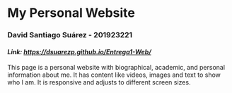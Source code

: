 # My Personal Website
### David Santiago Suárez - 201923221
#### *Link: https://dsuarezp.github.io/Entrega1-Web/*

This page is a personal website with biographical, academic, and personal information about me. It has content like videos, images and text to show who I am. It is responsive and adjusts to different screen sizes.
